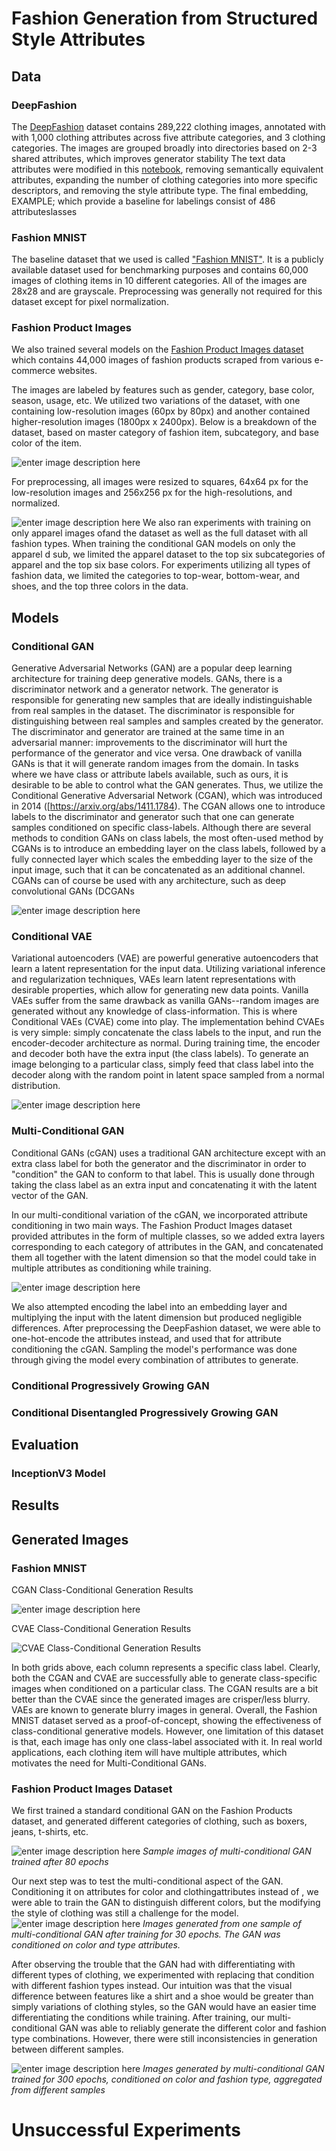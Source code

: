 # Fashion Generation from Structured Style Attributes

## Data 

### DeepFashion 

The [DeepFashion](http://mmlab.ie.cuhk.edu.hk/projects/DeepFashion/AttributePrediction.html) dataset contains 289,222 clothing images, annotated with with 1,000 clothing attributes across five attribute categories, and 3 clothing categories. The images are grouped broadly into directories based on 2-3 shared attributes, which improves generator stability The text data attributes were modified in this [notebook](https://github.com/hg1722/fashionista/blob/master/datasets/deepfashion/text_attribute_preprocess.ipynb), removing semantically equivalent attributes, expanding the number of clothing categories into more specific descriptors, and removing the style attribute type. The final embedding, EXAMPLE; which provide a baseline for labelings consist of 486 attributeslasses 

### Fashion MNIST

The baseline dataset that we used is called ["Fashion MNIST"](https://github.com/zalandoresearch/fashion-mnist). It is a publicly available dataset used for benchmarking purposes and contains 60,000 images of clothing items in 10 different categories. All of the images are 28x28 and are grayscale. Preprocessing was generally not required for this dataset except for pixel normalization. 

### Fashion Product Images 

We also trained several models on the [Fashion Product Images dataset ](https://www.kaggle.com/paramaggarwal/fashion-product-images-dataset) which contains 44,000 images of fashion products scraped from various e-commerce websites. 

The images are labeled by features such as gender, category, base color, season, usage, etc. We utilized two variations of the dataset, with one containing low-resolution images (60px by 80px) and another contained higher-resolution images (1800px x 2400px). Below is a breakdown of the dataset, based on master category of fashion item, subcategory, and base color of the item.

![enter image description here](https://i.imgur.com/NrmA5YN.png)

For preprocessing, all images were resized to squares, 64x64 px for the low-resolution images and 256x256 px for the high-resolutions, and normalized.

![enter image description here](https://i.imgur.com/NpJAfF7.png)
We also ran experiments with training on only apparel images ofand the dataset as well as the full dataset with all fashion types. When training the conditional GAN models on only the apparel d sub, we limited the apparel dataset to the top six subcategories of apparel and the top six base colors. For experiments utilizing all types of fashion data, we limited the categories to top-wear, bottom-wear, and shoes, and the top three colors in the data.

## Models

### Conditional GAN

Generative Adversarial Networks (GAN) are a popular deep learning architecture for training deep generative models. GANs, there is a discriminator network and a generator network. The generator is responsible for generating new samples that are ideally indistinguishable from real samples in the dataset. The discriminator is responsible for distinguishing between real samples and samples created by the generator. The discriminator and generator are trained at the same time in an adversarial manner: improvements to the discriminator will hurt the performance of the generator and vice versa. One drawback of vanilla GANs is that it will generate random images from the domain. In tasks where we have class or attribute labels available, such as ours, it is desirable to be able to control what the GAN generates. Thus, we utilize the Conditional Generative Adversarial Network (CGAN), which was introduced in 2014 ([https://arxiv.org/abs/1411.1784). The CGAN allows one to introduce labels to the discriminator and generator such that one can generate samples conditioned on specific class-labels. Although there are several methods to condition GANs on class labels, the most often-used method by  CGANs is to introduce an embedding layer on the class labels, followed by a fully connected layer which scales the embedding layer to the size of the input image, such that it can be concatenated as an additional channel. CGANs can of course be used with any architecture, such as deep convolutional GANs (DCGANs 

![enter image description here](https://i.imgur.com/W4n9Iav.png)
### Conditional VAE 

Variational autoencoders (VAE) are powerful generative autoencoders that learn a latent representation for the input data. Utilizing variational inference and regularization techniques, VAEs learn latent representations with desirable properties, which allow for generating new
data points. Vanilla VAEs suffer from the same drawback as vanilla GANs--random images are generated without any knowledge of class-information. This is where Conditional VAEs (CVAE) come into play. The implementation behind CVAEs is very simple: simply concatenate the class labels to the input, and run the encoder-decoder architecture as normal. During training time, the encoder and decoder both have the extra input (the class labels). To generate an image belonging to a particular class, simply feed that class label into the decoder along with the random point in latent space sampled from a normal distribution.

![enter image description here](https://i.imgur.com/VLBQT8n.png)

### Multi-Conditional GAN 
Conditional GANs (cGAN) uses a traditional GAN architecture except with an extra class label for both the generator and the discriminator in order to "condition" the GAN to conform to that label. This is usually done through taking the class label as an extra input and concatenating it with the latent vector of the GAN.

In our multi-conditional variation of the cGAN, we incorporated attribute conditioning in two main ways. The Fashion Product Images dataset provided attributes in the form of multiple classes, so we added extra layers corresponding to each category of attributes in the GAN, and concatenated them all together with the latent dimension so that the model could take in multiple attributes as conditioning while training. 

![enter image description here](https://i.imgur.com/QS1ZR0J.png)

We also attempted encoding the label into an embedding layer and multiplying the input with the latent dimension but produced negligible differences. After preprocessing the DeepFashion dataset, we were able to one-hot-encode the attributes instead, and used that for attribute conditioning the cGAN. Sampling the model's performance was done through giving the model every combination of attributes to generate.


### Conditional Progressively Growing GAN

### Conditional Disentangled Progressively Growing GAN

## Evaluation

### InceptionV3 Model


## Results


## Generated Images

### Fashion MNIST 

CGAN Class-Conditional Generation Results

![enter image description here](https://i.imgur.com/s4vok5u.png)

CVAE Class-Conditional Generation Results

![CVAE Class-Conditional Generation Results](https://i.imgur.com/KQyL0fF.png)

In both grids above, each column represents a specific class label. Clearly, both the CGAN and CVAE are successfully able to generate class-specific images when conditioned on a particular class. The CGAN results are a bit better than the CVAE since the generated images are crisper/less blurry. VAEs are known to generate blurry images in general. Overall, the Fashion MNIST dataset served as a proof-of-concept, showing the effectiveness of class-conditional generative models. However, one limitation of this dataset is that, each image has only one class-label associated with it. In real world applications, each clothing item will have multiple attributes, which motivates the need for Multi-Conditional GANs.

### Fashion Product Images Dataset

We first trained a standard conditional GAN on the Fashion Products dataset, and generated different categories of clothing, such as boxers, jeans, t-shirts, etc.

![enter image description here](https://i.imgur.com/7RJfm0S.png)
*Sample images of multi-conditional GAN trained after 80 epochs*

Our next step was to test the multi-conditional aspect of the GAN. Conditioning it on attributes for color and clothingattributes instead of , we were able to train the GAN to distinguish different colors, but the modifying the style of clothing was still a challenge for the model.
![enter image description here](https://i.imgur.com/Tr7OTMj.png)
*Images generated from one sample of multi-conditional GAN after training for 30 epochs. The GAN was conditioned on color and  type attributes.*

After observing the trouble that the GAN had with differentiating with different types of clothing, we experimented with replacing that condition with different fashion types instead. Our intuition was that the visual difference between features like a shirt and a shoe would be greater than simply variations of clothing styles, so the GAN would have an easier time differentiating the conditions while training. After training, our multi-conditional GAN was able to reliably generate the different color and fashion type combinations. However, there were still inconsistencies in generation between different samples.

![enter image description here](https://i.imgur.com/O70Szk7.png)
*Images generated by multi-conditional GAN trained for 300 epochs, conditioned on color and fashion type, aggregated from different samples*

# Unsuccessful Experiments



<!--stackedit_data:
eyJwcm9wZXJ0aWVzIjoiZXh0ZW5zaW9uczpcbiAgcHJlc2V0Oi
BnZm1cbiAga2F0ZXg6XG4gICAgZW5hYmxlZDogdHJ1ZVxuIiwi
aGlzdG9yeSI6WzUzODE2MTQxNiwtMTMxMDE0MDUxOSwtMjAxMj
Y3NDQ4MSw2ODUwNDg1NzksLTE1MjE5NzUxNDUsLTc4NjgyMTM5
NywyNzM4Nzc1MDQsMTk3MjY0NDIwNSwyMTM4MDk3MiwyMTE5OD
M4MTMyLC05NzE4ODM3MTgsLTEzNTA3MjMzNzIsLTc4MjQyNjY2
NSw2ODkxMzczODMsMTQ1NjMyODEzNCwtMTk4MjE4NTkwNiwtND
E3MjYwNDE0LC01MDI4MTUzODIsMTE5NDk1NDMzLDcwMzM2NDUx
M119
-->